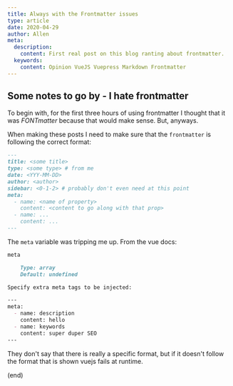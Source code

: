 ```yaml
---
title: Always with the Frontmatter issues
type: article
date: 2020-04-29
author: Allen
meta:
  description:
    content: First real post on this blog ranting about frontmatter.
  keywords:
    content: Opinion VueJS Vuepress Markdown Frontmatter
---
```


## Some notes to go by - I hate frontmatter

To begin with, for the first three hours of using frontmatter I thought that it was *FONTmatter* because that would make sense. But, anyways.

When making these posts I need to make sure that the `frontmatter` is following the correct format:

``` markdown
---
title: <some title>
type: <some type> # from me
date: <YYY-MM-DD>
author: <author>
sidebar: <0-1-2> # probably don't even need at this point
meta:
  - name: <name of property>
    content: <content to go along with that prop>
  - name: ...
    content: ...
---
```

The `meta` variable was tripping me up. From the vue docs:

``` markdown
meta

    Type: array
    Default: undefined

Specify extra meta tags to be injected:

---
meta:
  - name: description
    content: hello
  - name: keywords
    content: super duper SEO
---
```

They don't say that there is really a specific format, but if it doesn't follow the format that is shown vuejs fails at runtime.

(end)
